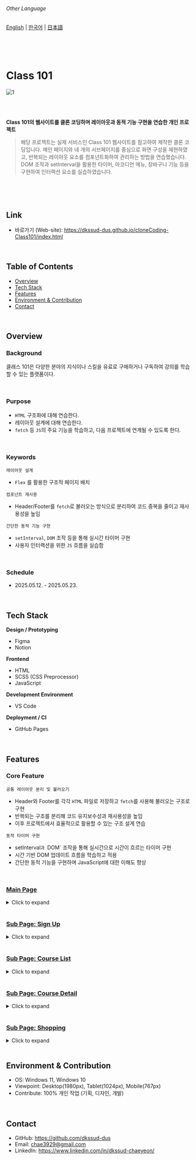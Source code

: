 ###### Other Language
[English](https://github.com/dkssud-dus/cloneCoding-Class101/blob/main/README_en.md) | [한국어](https://github.com/dkssud-dus/cloneCoding-Class101/blob/main/README.md) | [日本語](https://github.com/dkssud-dus/cloneCoding-Class101/blob/main/README_ja.md)

<br/><br/><br/>

# Class 101
![1](https://github.com/user-attachments/assets/b76aeb8c-86bd-48db-ba7a-70cf77b09145)

<br/><br/>

**Class 101의 웹사이트를 클론 코딩하며 레이아웃과 동적 기능 구현을 연습한 개인 프로젝트**
> 해당 프로젝트는 실제 서비스인 Class 101 웹사이트를 참고하여 제작한 클론 코딩입니다. 메인 페이지와 네 개의 서브페이지를 중심으로 화면 구성을 재현하였고, 반복되는 레이아웃 요소를 컴포넌트화하여 관리하는 방법을 연습했습니다. DOM 조작과 setInterval을 활용한 타이머, 아코디언 메뉴, 장바구니 기능 등을 구현하여 인터랙션 요소를 실습하였습니다.

<br/><br/><br/>

## Link
- 바로가기 (Web-site): https://dkssud-dus.github.io/cloneCoding-Class101/index.html

<br/>

## Table of Contents
- [Overview](#overview)
- [Tech Stack](#tech-stack)
- [Features](#features)
- [Environment & Contribution](#environment--contribution)
- [Contact](#contact)

<br/>

## Overview
### Background
클래스 101은 다양한 분야의 지식이나 스킬을 유료로 구매하거나 구독하여 강의를 학습할 수 있는 플랫폼이다.

<br/>

### Purpose
- `HTML` 구조화에 대해 연습한다.
- 레이아웃 설계에 대해 연습한다.
- `fetch` 등 `JS`의 주요 기능을 학습하고, 다음 프로젝트에 연계될 수 있도록 한다.
  
<br/>

### Keywords
`레이아웃 설계`
- `Flex` 를 활용한 구조적 페이지 배치     
  
`컴포넌트 재사용`
- Header/Footer를 `fetch`로 불러오는 방식으로 분리하여 코드 중복을 줄이고 재사용성을 높임

`간단한 동적 기능 구현`
- `setInterval`, `DOM` 조작 등을 통해 실시간 타이머 구현     
- 사용자 인터랙션을 위한 `JS` 흐름을 실습함  

<br/>

### Schedule
- 2025.05.12. - 2025.05.23.

<br/>

## Tech Stack
**Design / Prototyping** 
- Figma
- Notion
  
**Frontend** 
- HTML
- SCSS (CSS Preprocessor)
- JavaScript

**Development Environment** 
- VS Code

**Deployment / CI**
- GitHub Pages  

<br/>

## Features
### Core Feature
`공통 레이아웃 분리 및 불러오기`
- Header와 Footer를 각각 `HTML` 파일로 저장하고 `fetch`를 사용해 불러오는 구조로 구현
- 반복되는 구조를 분리해 코드 유지보수성과 재사용성을 높임
- 이후 프로젝트에서 효율적으로 활용할 수 있는 구조 설계 연습

`동적 타이머 구현`
- setInterval`과 `DOM` 조작을 통해 실시간으로 시간이 흐르는 타이머 구현
- 시간 기반 DOM 업데이트 흐름을 학습하고 적용
- 간단한 동적 기능을 구현하며 JavaScript에 대한 이해도 향상

<br/>

### [Main Page](https://dkssud-dus.github.io/cloneCoding-Class101/index.html)

<details>
  <summary>Click to expand</summary>

<br/>

![1](https://github.com/user-attachments/assets/b76aeb8c-86bd-48db-ba7a-70cf77b09145)

**Purpose**
- 공통 컴포넌트 제작 및 사용법을 학습한다.
- 타이머 기능을 학습한다.
- 정적인 Main Page의 일관된 레이아웃을 학습한다.

**Summary**
- `fetch`를 활용해 Header와 Footer를 관리할 수 있도록 하였다.
- `setInterval`을 활용한 타이머 기능을 구현할 수 있도록 하였다.
- `flex`를 활용해 레이아웃을 작성하였다.
- `로그인` 버튼 클릭시 실제로 로그인이 된 것처럼 구현해, 사이트 회원이 볼 수 있는 Header 또한 구현해 보았다.
- 회원 가입 버튼 클릭 시 Sign Up 서브 페이지로 이동 가능하다.
- 진행 중인 이벤트 클릭 시 Course List 서브 페이지로 이동 가능하다.
- 오늘의 Best 클래스 클릭 시 Course Detail 서브 페이지로 이동 가능하다.

<br/>

</details>

<br/>

### [Sub Page: Sign Up](https://dkssud-dus.github.io/cloneCoding-Class101/html/member-register.html)

<details>
  <summary>Click to expand</summary>

<br/>

![5](https://github.com/user-attachments/assets/b2fe88ba-82a4-4e5a-a479-15579d28c6fc)

**Summary**
- `input`을 활용해 로그인 화면을 구현해 보았다.

<br/>

</details>

<br/>

### [Sub Page: Course List](https://dkssud-dus.github.io/cloneCoding-Class101/html/category-main.html)

<details>
  <summary>Click to expand</summary>

<br/>

![2](https://github.com/user-attachments/assets/1c392c6b-fd2d-41f9-b148-585e8570514f)

**Summary**
- Main Page에서 활용하였던 컴포넌트를 다시 활용할 수 있도록 하였다.
- 강의 클릭 시 Course Detail 서브 페이지로 이동 가능하다.

<br/>

</details>

<br/>

### [Sub Page: Course Detail](https://dkssud-dus.github.io/cloneCoding-Class101/html/class-detail.html)

<details>
  <summary>Click to expand</summary>

<br/>

![3](https://github.com/user-attachments/assets/493bada7-89ec-48b7-9806-5e970526f660)

**Summary**
- 각각 다른 디자인의 아코디언 메뉴를 구현해 볼 수 있도록 하였다.
- 수강 신청 버튼 클릭 시 Shopping 서브 페이지로 이동 가능하다.

<br/>

</details>

<br/>

### [Sub Page: Shopping](https://dkssud-dus.github.io/cloneCoding-Class101/html/take-course.html)

<details>
  <summary>Click to expand</summary>

<br/>

![4](https://github.com/user-attachments/assets/cdb2f1e7-5d2f-4489-84a2-c3a6a85361b8)

**Summary**
- `input`의 `checkbox` 속성을 활용해 볼 수 있도록 하였다.
- 쇼핑몰의 장바구니 레이아웃을 활용해 볼 수 있도록 하였다.

<br/>

</details>

<br/>

## Environment & Contribution
- OS: Windows 11, Windows 10
- Viewpoint: Desktop(1980px), Tablet(1024px), Mobile(767px)
- Contribute: 100% 개인 작업 (기획, 디자인, 개발)

<br/>

## Contact
- GitHub: https://github.com/dkssud-dus
- Email: chae3929@gmail.com
- LinkedIn: https://www.linkedin.com/in/dkssud-chaeyeon/


<br/><br/><br/>
